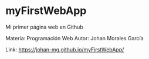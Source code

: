 
# myFirstWebApp
Mi primer página web en Github

Materia: Programación Web
Autor: Johan Morales García

Link: https://johan-mg.github.io/myFirstWebApp/
